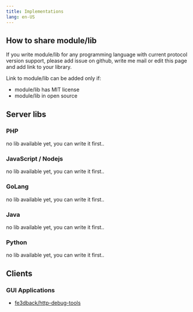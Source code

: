 ```yaml
---
title: Implementations
lang: en-US
---
```


## How to share module/lib

If you write module/lib for any programming
language with current protocol version support,
please add issue on github, write me mail or
edit this page and add link to your library.

Link to module/lib can be added only if:
- module/lib has MIT license
- module/lib in open source

## Server libs

### PHP

no lib available yet, you can write it first..

### JavaScript / Nodejs

no lib available yet, you can write it first..

### GoLang

no lib available yet, you can write it first..

### Java

no lib available yet, you can write it first..

### Python

no lib available yet, you can write it first..

## Clients

### GUI Applications
- [fe3dback/http-debug-tools](https://github.com/fe3dback/http-debug-tools)
